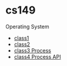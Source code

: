 # cs149
Operating System 

- [class1](https://github.com/NovemberFall/cs149/blob/master/class1.md)
- [class2](https://github.com/NovemberFall/cs149/blob/master/class2.md)
- [class3 Process](https://github.com/NovemberFall/cs149/blob/master/class3_Process.md)
- [class4 Process API](https://github.com/NovemberFall/cs149/blob/master/class4_Process-API.md)